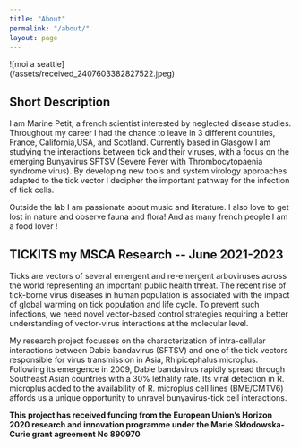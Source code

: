 ```yaml
---
title: "About"
permalink: "/about/"
layout: page
---
```

<div style="width: 60%; height: 60%">
![moi a seattle](/assets/received_2407603382827522.jpeg)
</div>

## Short Description

I am Marine Petit, a french scientist interested by neglected disease studies.
Throughout my career I had the chance to leave in 3 different countries, France, California,USA, and Scotland.
Currently based in Glasgow I am studying the interactions between tick and their viruses, with a focus on the emerging Bunyavirus SFTSV (Severe Fever with Thrombocytopaenia syndrome virus). By developing new tools and system virology approaches adapted to the tick vector I decipher the important pathway for the infection of tick cells.

Outside the lab I am passionate about music and literature. I also love to get lost in nature and observe fauna and flora!
And as many french people I am a food lover ! 


## TICKITS my MSCA Research -- June 2021-2023

Ticks are vectors of several emergent and re-emergent arboviruses across the world representing an important public health threat. The recent rise of tick-borne virus diseases in human population is associated with the impact of global warming on tick population and life cycle. To prevent such infections, we need novel vector-based control strategies requiring a better understanding of vector-virus interactions at the molecular level.

My research project focusses on the characterization of intra-cellular interactions between Dabie bandavirus (SFTSV) and one of the tick vectors responsible for virus transmission in Asia, Rhipicephalus microplus. Following its emergence in 2009, Dabie bandavirus rapidly spread through Southeast Asian countries with a 30% lethality rate. Its viral detection in R. microplus added to the availability of R. microplus cell lines (BME/CMTV6) affords us a unique opportunity to unravel bunyavirus-tick cell interactions. 

**This project has received funding from the European Union’s Horizon 2020 research and innovation programme under the Marie Skłodowska-Curie grant agreement No 890970**



